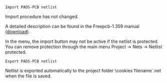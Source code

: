 `Import PADS-PCB netlist`

Import procedure has not changed.

A detailed description can be found in the Freepcb-1.359 manual ([download](https://github.com/Duxah/FreePCB-2/raw/master/FreePcb-2/bin/doc/freepcb_user_guide.pdf)).

In the menu, the import button may not be active if the netlist is protected. You can remove protection through the main menu Project -> Nets -> Netlist protected.

`Export PADS-PCB netlist`

Netlist is exported automatically to the project folder \cookies\`filename`.net when the file is saved.
